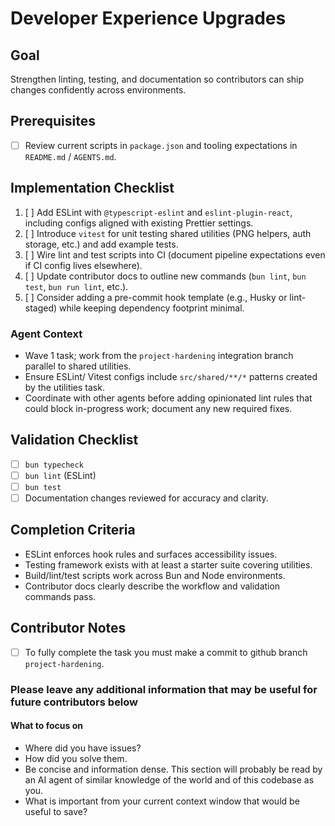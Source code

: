 # Developer Experience Upgrades

## Goal

Strengthen linting, testing, and documentation so contributors can ship changes confidently across environments.

## Prerequisites

- [ ] Review current scripts in `package.json` and tooling expectations in `README.md` / `AGENTS.md`.

## Implementation Checklist

1. [ ] Add ESLint with `@typescript-eslint` and `eslint-plugin-react`, including configs aligned with existing Prettier settings.
2. [ ] Introduce `vitest` for unit testing shared utilities (PNG helpers, auth storage, etc.) and add example tests.
3. [ ] Wire lint and test scripts into CI (document pipeline expectations even if CI config lives elsewhere).
4. [ ] Update contributor docs to outline new commands (`bun lint`, `bun test`, `bun run lint`, etc.).
5. [ ] Consider adding a pre-commit hook template (e.g., Husky or lint-staged) while keeping dependency footprint minimal.

### Agent Context

- Wave 1 task; work from the `project-hardening` integration branch parallel to shared utilities.
- Ensure ESLint/ Vitest configs include `src/shared/**/*` patterns created by the utilities task.
- Coordinate with other agents before adding opinionated lint rules that could block in-progress work; document any new required fixes.

## Validation Checklist

- [ ] `bun typecheck`
- [ ] `bun lint` (ESLint)
- [ ] `bun test`
- [ ] Documentation changes reviewed for accuracy and clarity.

## Completion Criteria

- ESLint enforces hook rules and surfaces accessibility issues.
- Testing framework exists with at least a starter suite covering utilities.
- Build/lint/test scripts work across Bun and Node environments.
- Contributor docs clearly describe the workflow and validation commands pass.

## Contributor Notes

- [ ] To fully complete the task you must make a commit to github branch `project-hardening`.

### Please leave any additional information that may be useful for future contributors below

#### What to focus on

- Where did you have issues?
- How did you solve them.
- Be concise and information dense. This section will probably be read by an AI agent of similar knowledge of the world and of this codebase as you.
- What is important from your current context window that would be useful to save?
